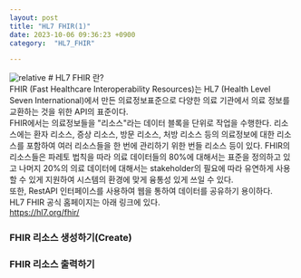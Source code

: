 ```yaml
---
layout: post
title: "HL7 FHIR(1)"
date: 2023-10-06 09:36:23 +0900
category:  "HL7_FHIR"

---
```


<img class="logo"  src='{{ "public/img/FHIR_LOGO.png" | relative_url }}' alt='relative'/>
# HL7 FHIR 란?

<div class="explain">FHIR (Fast Healthcare Interoperability Resources)는 HL7 (Health Level Seven International)에서 만든 의료정보표준으로 다양한 의료 기관에서 의료 정보를 교환하는 것을 위한 API의 표준이다. <br> FHIR에서는 의료정보들을 "리소스"라는 데이터 블록을 단위로 작업을 수행한다. 리소스에는 환자 리소스, 증상 리소스, 방문 리소스, 처방 리소스 등의 의료정보에 대한 리소스를 포함하여 여러 리소스들을 한 번에 관리하기 위한 번들 리소스 등이 있다. FHIR의 리소스들은 파레토 법칙을 따라 의료 데이터들의 80%에 대해서는 표준을 정의하고 있고 나머지 20%의 의료 데이터에 대해서는 stakeholder의 필요에 따라 유연하게 사용할 수 있게 지원하여 시스템의 환경에 맞게 융통성 있게 쓰일 수 있다.<br> 또한, RestAPI 인터페이스를 사용하여 웹을 통하여 데이터를 공유하기 용이하다. <br>
HL7 FHIR 공식 홈페이지는 아래 링크에 있다.
</div>
<a href = "https://hl7.org/fhir/">https://hl7.org/fhir/</a>

<h3>FHIR 리소스 생성하기(Create)</h3>
<h3>FHIR 리소스 출력하기</h3>